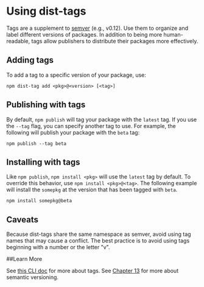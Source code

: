 <!--
title: 15 - Using tags
featured: true
-->

# Using dist-tags

Tags are a supplement to [semver](http://semver.org/) (e.g., v0.12). Use them to  organize and label different versions of packages. In addition to being
more human-readable, tags allow publishers to distribute their packages more
effectively.

## Adding tags

To add a tag to a specific version of your package, use:

`npm dist-tag add <pkg>@<version> [<tag>]`

## Publishing with tags

By default, `npm publish` will tag your package with the `latest` tag. If you
use the `--tag` flag, you can specify another tag to use. For example, the
following will publish your package with the `beta` tag:

```
npm publish --tag beta
```

## Installing with tags

Like `npm publish`, `npm install <pkg>` will use the `latest` tag by default.
To override this behavior, use `npm install <pkg>@<tag>`. The following example will install the `somepkg` at the version that has been tagged with `beta`.

```
npm install somepkg@beta
```

## Caveats

Because dist-tags share the same namespace as semver, avoid using tag
names that may cause a conflict. The best practice is to avoid using tags
beginning with a number or the letter "v".

##Learn More

See [this CLI doc](https://docs.npmjs.com/cli/dist-tag) for more about tags.
See [Chapter 13](https://docs.npmjs.com/getting-started/semantic-versioning) for more about semantic versioning. 